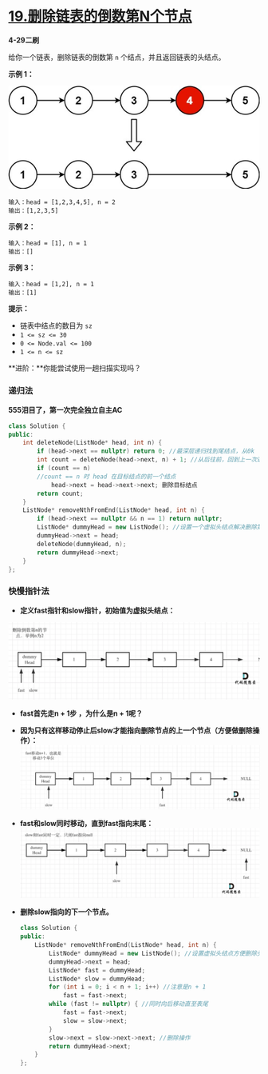 # [19.删除链表的倒数第N个节点](https://leetcode-cn.com/problems/remove-nth-node-from-end-of-list/)

**4-29二刷**

给你一个链表，删除链表的倒数第 `n` 个结点，并且返回链表的头结点。

**示例 1：**

![img](../../Images/5.删除链表的倒数第N个结点.assets/remove_ex1.jpg)

```
输入：head = [1,2,3,4,5], n = 2
输出：[1,2,3,5]
```

**示例 2：**

```
输入：head = [1], n = 1
输出：[]
```

**示例 3：**

```
输入：head = [1,2], n = 1
输出：[1]
```

**提示：**

- 链表中结点的数目为 `sz`
- `1 <= sz <= 30`
- `0 <= Node.val <= 100`
- `1 <= n <= sz`

**进阶：**你能尝试使用一趟扫描实现吗？

### 递归法

**555泪目了，第一次完全独立自主AC**

```c++
class Solution {
public:
    int deleteNode(ListNode* head, int n) {
        if (head->next == nullptr) return 0; //最深层递归找到尾结点，从0k
        int count = deleteNode(head->next, n) + 1; //从后往前，回到上一次递归中，count+1
        if (count == n)
        //count == n 时 head 在目标结点的前一个结点
            head->next = head->next->next; 删除目标结点
        return count;
    }
    ListNode* removeNthFromEnd(ListNode* head, int n) {
        if (head->next == nullptr && n == 1) return nullptr;
        ListNode* dummyHead = new ListNode(); //设置一个虚拟头结点解决删除第一个结点的情况
        dummyHead->next = head;
        deleteNode(dummyHead, n);
        return dummyHead->next;
    }
}; 
```

### 快慢指针法

- **定义fast指针和slow指针，初始值为虚拟头结点：**

![img](../../Images/5.删除链表的倒数第N个结点.assets/19.删除链表的倒数第N个节点.png)

- **fast首先走n + 1步 ，为什么是n + 1呢？**

- **因为只有这样移动停止后slow才能指向删除节点的上一个节点（方便做删除操作）：** ![img](../../Images/5.删除链表的倒数第N个结点.assets/19.删除链表的倒数第N个节点1.png)

- **fast和slow同时移动，直到fast指向末尾：** ![img](../../Images/5.删除链表的倒数第N个结点.assets/19.删除链表的倒数第N个节点2.png)

- **删除slow指向的下一个节点。**

  ```c++
  class Solution {
  public:
      ListNode* removeNthFromEnd(ListNode* head, int n) {
          ListNode* dummyHead = new ListNode(); //设置虚拟头结点方便删除头结点
          dummyHead->next = head;
          ListNode* fast = dummyHead;
          ListNode* slow = dummyHead;
          for (int i = 0; i < n + 1; i++) //注意是n + 1
              fast = fast->next;
          while (fast != nullptr) {	//同时向后移动直至表尾
              fast = fast->next;
              slow = slow->next;
          }
          slow->next = slow->next->next; //删除操作
          return dummyHead->next;
      }
  };
  ```

